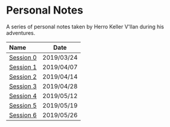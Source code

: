 # Personal Notes

A series of personal notes taken by Herro Keller V'llan during his adventures.

| Name | Date |
|:---- |:----:|
| [Session 0](session_0.md) | 2019/03/24 |
| [Session 1](session_1.md) | 2019/04/07 |
| [Session 2](session_2.md) | 2019/04/14 |
| [Session 3](session_3.md) | 2019/04/28 |
| [Session 4](session_4.md) | 2019/05/12 |
| [Session 5](session_5.md) | 2019/05/19 |
| [Session 6](session_6.md) | 2019/05/26 |
